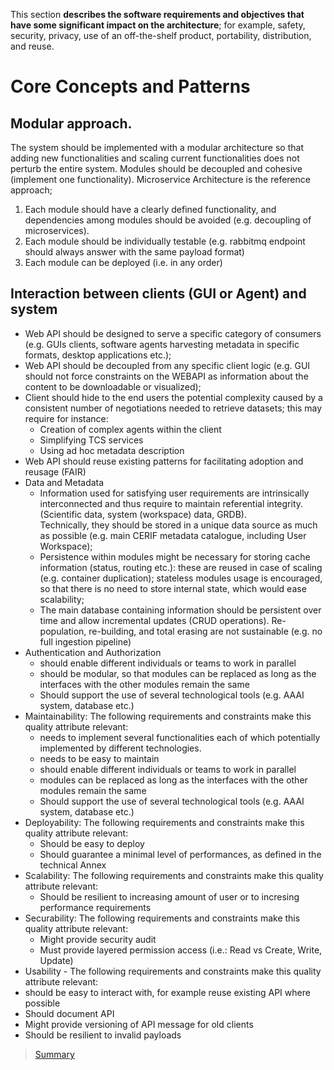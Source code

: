 This section **describes the software requirements and objectives that have some significant impact on the architecture**; for example, safety, security, privacy, use of an off-the-shelf product, portability, distribution, and reuse.

# **Core Concepts and Patterns**

## **Modular approach.**

The system should be implemented with a modular architecture so that adding new functionalities and scaling current functionalities does not perturb the entire system. Modules should be decoupled and cohesive (implement one functionality). Microservice Architecture is the reference approach;

1. Each module should have a clearly defined functionality, and dependencies among modules should be avoided (e.g. decoupling of microservices).
2. Each module should be individually testable (e.g. rabbitmq endpoint should always answer with the same payload format)
3. Each module can be deployed (i.e. in any order)

## **Interaction between clients (GUI or Agent) and system**

* Web API should be designed to serve a specific category of consumers (e.g. GUIs clients, software agents harvesting metadata in specific formats, desktop applications etc.);
* Web API should be decoupled from any specific client logic (e.g. GUI should not force constraints on the WEBAPI as information about the content to be downloadable or visualized);
* Client should hide to the end users the potential complexity caused by a consistent number of negotiations needed to retrieve datasets; this may require for instance:
  * Creation of complex agents within the client
  * Simplifying TCS services
  * Using ad hoc metadata description
* Web API should reuse existing patterns for facilitating adoption and reusage (FAIR)
* Data and Metadata
  * Information used for satisfying user requirements are intrinsically interconnected and thus require to maintain referential integrity. (Scientific data, system (workspace) data, GRDB).\
    Technically, they should be stored in a unique data source as much as possible (e.g. main CERIF metadata catalogue, including User Workspace);
  * Persistence within modules might be necessary for storing cache information (status, routing etc.): these are reused in case of scaling (e.g. container duplication); stateless modules usage is encouraged, so that there is no need to store internal state, which would ease scalability;
  * The main database containing information should be persistent over time and allow incremental updates (CRUD operations). Re-population, re-building, and total erasing are not sustainable (e.g. no full ingestion pipeline)
* Authentication and Authorization
  * should enable different individuals or teams to work in parallel
  * should be modular, so that modules can be replaced as long as the interfaces with the other modules remain the same
  * Should support the use of several technological tools (e.g. AAAI system, database etc.)
* Maintainability: The following requirements and constraints make this quality attribute relevant:
  * needs to implement several functionalities each of which potentially implemented by different technologies.
  *  needs to be easy to maintain
  *  should enable different individuals or teams to work in parallel
  *  modules can be replaced as long as the interfaces with the other modules remain the same
  * Should support the use of several technological tools (e.g. AAAI system, database etc.)
* Deployability: The following requirements and constraints make this quality attribute relevant:
  * Should be easy to deploy
  * Should guarantee a minimal level of performances, as defined in the technical Annex
* Scalability: The following requirements and constraints make this quality attribute relevant:
  * Should be resilient to increasing amount of user or to incresing performance requirements
* Securability: The following requirements and constraints make this quality attribute relevant:
  *  Might provide security audit
  * Must provide layered permission access (i.e.: Read vs Create, Write, Update)
*  Usability - The following requirements and constraints make this quality attribute relevant:
  * should be easy to interact with, for example reuse existing API where possible
  * Should document API
  * Might provide versioning of API message for old clients
  * Should be resilient to invalid payloads

  > [Summary](../README.md)
